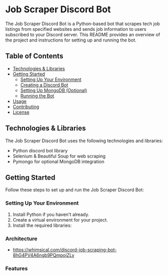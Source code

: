 # Job Scraper Discord Bot

The Job Scraper Discord Bot is a Python-based bot that scrapes tech job listings from specified websites and sends job information to users subscribed to your Discord server. This README provides an overview of the project and instructions for setting up and running the bot.

## Table of Contents

- [Technologies & Libraries](#technologies--libraries)
- [Getting Started](#getting-started)
  - [Setting Up Your Environment](#setting-up-your-environment)
  - [Creating a Discord Bot](#creating-a-discord-bot)
  - [Setting Up MongoDB (Optional)](#setting-up-mongodb-optional)
  - [Running the Bot](#running-the-bot)
- [Usage](#usage)
- [Contributing](#contributing)
- [License](#license)

## Technologies & Libraries

The Job Scraper Discord Bot uses the following technologies and libraries:

- Python discord bot library
- Selenium & Beautiful Soup for web scraping
- Pymongo for optional MongoDB integration

## Getting Started

Follow these steps to set up and run the Job Scraper Discord Bot:

### Setting Up Your Environment

1. Install Python if you haven't already.
2. Create a virtual environment for your project.
3. Install the required libraries:

### Architecture

- https://whimsical.com/discord-job-scraping-bot-8hG4PV4A6ngb9PQmpojZLy

### Features
